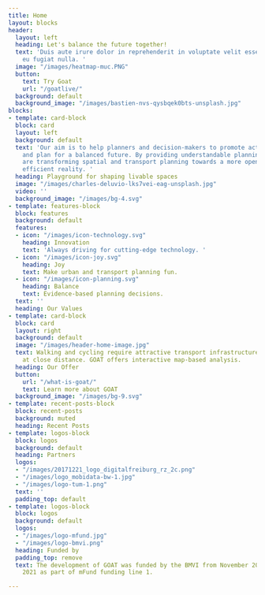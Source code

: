 ```yaml
---
title: Home
layout: blocks
header:
  layout: left
  heading: Let's balance the future together!
  text: 'Duis aute irure dolor in reprehenderit in voluptate velit esse cillum dolore
    eu fugiat nulla. '
  image: "/images/heatmap-muc.PNG"
  button:
    text: Try Goat
    url: "/goatlive/"
  background: default
  background_image: "/images/bastien-nvs-qysbqek0bts-unsplash.jpg"
blocks:
- template: card-block
  block: card
  layout: left
  background: default
  text: 'Our aim is to help planners and decision-makers to promote active mobility
    and plan for a balanced future. By providing understandable planning tools, we
    are transforming spatial and transport planning towards a more open, joyful and
    efficient reality. '
  heading: Playground for shaping livable spaces
  image: "/images/charles-deluvio-lks7vei-eag-unsplash.jpg"
  video: ''
  background_image: "/images/bg-4.svg"
- template: features-block
  block: features
  background: default
  features:
  - icon: "/images/icon-technology.svg"
    heading: Innovation
    text: 'Always driving for cutting-edge technology. '
  - icon: "/images/icon-joy.svg"
    heading: Joy
    text: Make urban and transport planning fun.
  - icon: "/images/icon-planning.svg"
    heading: Balance
    text: Evidence-based planning decisions.
  text: ''
  heading: Our Values
- template: card-block
  block: card
  layout: right
  background: default
  image: "/images/header-home-image.jpg"
  text: Walking and cycling require attractive transport infrastructure and destinations
    at close distance. GOAT offers interactive map-based analysis.
  heading: Our Offer
  button:
    url: "/what-is-goat/"
    text: Learn more about GOAT
  background_image: "/images/bg-9.svg"
- template: recent-posts-block
  block: recent-posts
  background: muted
  heading: Recent Posts
- template: logos-block
  block: logos
  background: default
  heading: Partners
  logos:
  - "/images/20171221_logo_digitalfreiburg_rz_2c.png"
  - "/images/logo_mobidata-bw-1.jpg"
  - "/images/logo-tum-1.png"
  text: ''
  padding_top: default
- template: logos-block
  block: logos
  background: default
  logos:
  - "/images/logo-mfund.jpg"
  - "/images/logo-bmvi.png"
  heading: Funded by
  padding_top: remove
  text: The development of GOAT was funded by the BMVI from November 2019 to February
    2021 as part of mFund funding line 1.

---
```


